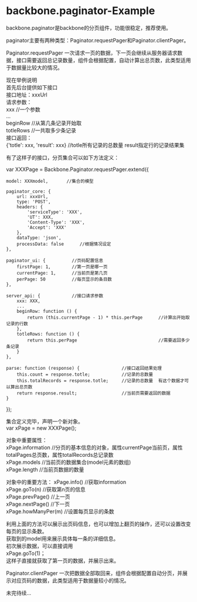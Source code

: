 backbone.paginator-Example
==========================

backbone.paginator是backbone的分页组件，功能很稳定，推荐使用。

paginator主要有两种类型：Paginator.requestPager和Paginator.clientPager。

Paginator.requestPager
一次请求一页的数据，下一页会继续从服务器请求数据，接口需要返回总记录数量，组件会根据配置，自动计算出总页数，此类型适用于数据量比较大的情况。

现在举例说明        
首先后台提供如下接口          
接口地址：xxxUrl    
请求参数：          
xxx         //一个参数    
...       
beginRow            //从第几条记录开始取              
totleRows           //一共取多少条记录                
接口返回：          
{'totle': xxx, 'result': xxx}    //totle所有记录的总数量    result指定行的记录结果集      

有了这样子的接口，分页集合可以如下方法定义：

var XXXPage = Backbone.Paginator.requestPager.extend({

    model: XXXmodel,       //集合的模型

    paginator_core: {
        url: xxxUrl,
        type: 'POST',
        headers: {
            'serviceType': 'XXX',
            'UT': XXX,
            'Content-Type': 'XXX',
            'Accept': 'XXX'
        },
        dataType: 'json',
        processData: false      //根据情况设定
    },

    paginator_ui: {          //页码配置信息
        firstPage: 1,        //第一页是哪一页
        currentPage: 1,      //当前页是第几页
        perPage: 50          //每页显示的条目数
    },

    server_api: {            //接口请求参数
        xxx: XXX,
        ...
        beginRow: function () {
            return (this.currentPage - 1) * this.perPage      //计算出开始取记录的行数
        },
        totleRows: function () {
            return this.perPage                               //需要返回多少条记录
        }
    },

    parse: function (response) {                //接口返回结果处理                  
        this.count = response.totle;            //记录的总数量                  
        this.totalRecords = response.totle;     //记录的总数量  有这个数据才可以算出总页数 
        return response.result;                 //当前页需要返回的数据
    }
});

集合定义完毕，声明一个新对象。      
var xPage = new XXXPage();  

对象中重要属性：        
xPage.information   //分页的基本信息的对象，属性currentPage当前页，属性totalPages总页数，属性totalRecords总记录数    
xPage.models       //当前页的数据集合(model元素的数组)      
xPage.length       //当前页数据的数量       

对象中的重要方法：
xPage.info()        //获取information       
xPage.goTo(n)       //获取第n页的信息       
xPage.prevPage()    //上一页        
xPage.nextPage()    //下一页        
xPage.howManyPer(m) //设置每页显示的条数        

利用上面的方法可以展示出页码信息，也可以增加上翻页的操作，还可以设置改变每页的显示条数。            
获取到的model用来展示具体每一条的详细信息。         
初次展示数据，可以直接调用      
xPage.goTo(1)；         
这样子直接就获取了第一页的数据，并展示出来。        


Paginator.clientPager
一次把数据全部取回来，组件会根据配置自动分页，并展示对应页码的数据，此类型适用于数据量较小的情况。





未完待续...

